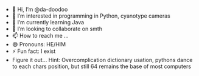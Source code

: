 - 👋 Hi, I’m @da-doodoo
- 👀 I’m interested in programming in Python, cyanotype cameras
- 🌱 I’m currently learning Java
- 💞️ I’m looking to collaborate on smth
- 📫 How to reach me ...
- 😄 Pronouns: HE/HIM
- ⚡ Fun fact: I exist
- Figure it out...
  Hint: Overcomplication dictionary usation, pythons dance to each chars position, but still 64 remains the base of most computers
  
  

<!---
da-doodoo/da-doodoo is a ✨ special ✨ repository because its `README.md` (this file) appears on your GitHub profile.
You can click the Preview link to take a look at your changes.
--->
